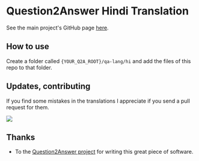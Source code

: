 # Question2Answer Hindi Translation

See the main project's GitHub page [here](https://github.com/q2a/question2answer).

## How to use

Create a folder called `{YOUR_Q2A_ROOT}/qa-lang/hi` and add the files of this repo to that folder.

## Updates, contributing

 
If you find some mistakes in the translations I appreciate if you send a pull request for them.

<a href = "https://github.com/Ajinkgupta/q2a-lang-hi/graphs/contributors">
  <img src = "https://contrib.rocks/image?repo=Ajinkgupta/q2a-lang-hi"/>
</a>


## Thanks

- To the [Question2Answer project](https://www.question2answer.org/) for writing this great piece of software.
  
